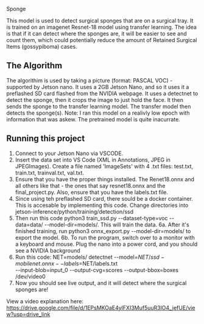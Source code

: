 Sponge 

This model is used to detect surgical sponges that are on a surgical tray. It is trained on an imagenet Resnet-18 model using transfer learning. The idea is that if it can detect where the sponges are, it will be easier to see and count them, which could potentially reduce the amount of Retained Surgical Items (gossypiboma) cases. 

## The Algorithm
The algorithim is used by taking a picture (format: PASCAL VOC) - supported by Jetson nano. It uses a 2GB Jetson Nano, and so it uses it a preflashed SD card flashed from the NVIDIA webpage. It uses a detectnet to detect the sponge, then it crops the image to just hold the face. It then sends the sponge to the transfer learning model. The transfer model then detects the sponge(s). 
Note: I ran this model on a realivly low epoch with information that was askew. The pretrained model is quite inacurrate.
## Running this project

1. Connect to your Jetson Nano via VSCODE. 
2. Insert the data set into VS Code (XML in Annotations, JPEG in JPEGImages). Create a file named 'ImageSets' with 4 .txt files: test.txt, train.txt, trainval.txt, val.txt. 
3. Ensure that you have the proper things installed. The Renet18.onnx and all others like that - the ones that say resnet18.onnx and the final_project.py. Also, ensure that you have the labels.txt file. 
4. Since using teh preflashed SD card, there sould be a docker container. This is accesable by implementing this code. Change directories into jetson-inference/python/training/detection/ssd
5. Then run this code python3 train_ssd.py --dataset-type=voc --data=data/<YOUR-DATASET> --model-dir=models/<YOUR-MODEL>. This will train the data. 
6a. After it's finished training, run python3 onnx_export.py --model-dir=models/<YOUR-MODEL> to export the model.
6b. To run the program, switch over to a monitor with a keyboard and mouse. Plug the nano into a power cord, and you should see a NVIDIA background
7. Run this code: NET=models/<YOUR-MODEL>
detectnet --model=$NET/ssd-mobilenet.onnx --labels=$NET/labels.txt \
          --input-blob=input_0 --output-cvg=scores --output-bbox=boxes \
   /dev/video0
8. Now you should see live output, and it will detect where the surgical sponges are!

View a video explanation here: https://drive.google.com/file/d/1EPsMKOaE4ylFXI3Muf5uuR3lO4_jefUE/view?usp=drive_link
